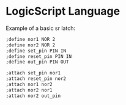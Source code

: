 # LogicScript Language

Example of a basic sr latch:

```txt
;define nor1 NOR 2
;define nor2 NOR 2
;define set_pin PIN IN
;define reset_pin PIN IN
;define out_pin PIN OUT

;attach set_pin nor1
;attach reset_pin nor2
;attach nor1 nor2
;attach nor2 nor1
;attach nor2 out_pin
```
